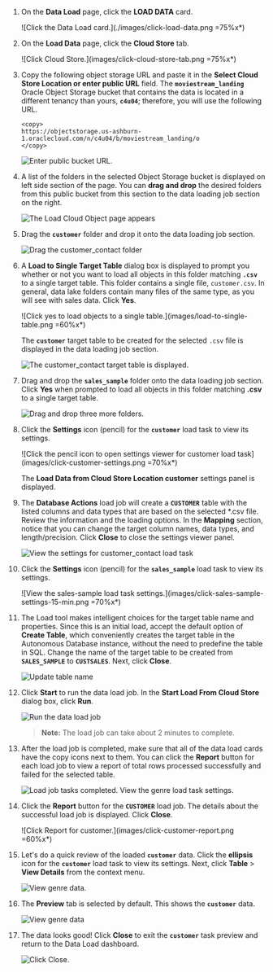 <!--
    {
        "name":"Load data from public buckets using Database Actions",
        "description":"Uses Database Actions to load data from public object storage buckets. It loads the customer and sales_sample tables",
        "author":"Lauran K. Serhal, Consulting User Assistance Developer",
        "lastUpdated":"Lauran K. Serhal, July 2025"
    }
-->
1. On the **Data Load** page, click the **LOAD DATA** card.

    ![Click the Data Load card.](./images/click-load-data.png =75%x*)

2. On the **Load Data** page, click the **Cloud Store** tab.

    ![Click Cloud Store.](images/click-cloud-store-tab.png =75%x*)

3. Copy the following object storage URL and paste it in the **Select Cloud Store Location or enter public URL** field. The **`moviestream_landing`** Oracle Object Storage bucket that contains the data is located in a different tenancy than yours, **`c4u04`**; therefore, you will use the following URL.

    ```
    <copy>
    https://objectstorage.us-ashburn-1.oraclecloud.com/n/c4u04/b/moviestream_landing/o
    </copy>
    ```

    ![Enter public bucket URL.](images/public-bucket-url.png)

4. A list of the folders in the selected Object Storage bucket is displayed on left side section of the page. You can **drag and drop** the desired folders from this public bucket from this section to the data loading job section on the right.

    ![The Load Cloud Object page appears](images/bucket-folders-displayed.png)

5. Drag the **`customer`** folder and drop it onto the data loading job section.

    ![Drag the customer_contact folder](images/drag-drop-customer.png)

6. A **Load to Single Target Table** dialog box is displayed to prompt you whether or not you want to load all objects in this folder matching **`.csv`** to a single target table. This folder contains a single file, `customer.csv`. In general, data lake folders contain many files of the same type, as you will see with sales data. Click **Yes**.

    ![Click yes to load objects to a single table.](images/load-to-single-table.png =60%x*)

    The **`customer`** target table to be created for the selected `.csv` file is displayed in the data loading job section.

    ![The customer_contact target table is displayed.](images/customer-target-table.png " ")

7. Drag and drop the **`sales_sample`** folder onto the data loading job section. Click **Yes** when prompted to load all objects in this folder matching **.csv** to a single target table.

    ![Drag and drop three more folders.](images/drag-drop-sales-sample.png)

8. Click the **Settings** icon (pencil) for the **`customer`** load task to view its settings.

    ![Click the pencil icon to open settings viewer for customer load task](images/click-customer-settings.png =70%x*)

    The **Load Data from Cloud Store Location customer** settings panel is displayed.

9. The **Database Actions** load job will create a **`CUSTOMER`** table with the listed columns and data types that are based on the selected *.csv file. Review the information and the loading options. In the **Mapping** section, notice that you can change the target column names, data types, and length/precision. Click **Close** to close the settings viewer panel.

    ![View the settings for customer_contact load task](images/customer-settings.png)

10. Click the **Settings** icon (pencil) for the **`sales_sample`** load task to view its settings.

    ![View the sales-sample load task settings.](images/click-sales-sample-settings-15-min.png =70%x*)

11. The Load tool makes intelligent choices for the target table name and properties. Since this is an initial load, accept the default option of **Create Table**, which conveniently creates the target table in the Autonomous Database instance, without the need to predefine the table in SQL. Change the name of the target table to be created from **`SALES_SAMPLE`** to **`CUSTSALES`**. Next, click **Close**.

    ![Update table name](images/change-target-table-name.png)

12. Click **Start** to run the data load job. In the **Start Load From Cloud Store** dialog box, click **Run**.

    ![Run the data load job](images/run-data-load-15-min.png)

    > **Note:** The load job can take about 2 minutes to complete.

13. After the load job is completed, make sure that all of the data load cards have the copy icons next to them. You can click the **Report** button for each load job to view a report of total rows processed successfully and failed for the selected table.

    ![Load job tasks completed. View the genre load task settings.](images/load-completed-15-min.png)

14. Click the **Report** button for the **`CUSTOMER`** load job. The details about the successful load job is displayed. Click **Close**.

    ![Click Report for customer.](images/click-customer-report.png =60%x*)

15. Let's do a quick review of the loaded **`customer`** data. Click the **ellipsis** icon for the **`customer`** load task to view its settings. Next, click **Table** > **View Details** from the context menu.

    ![View genre data.](images/click-customer-ellipsis.png)

16. The **Preview** tab is selected by default. This shows the **`customer`** data.

    ![View genre data](images/preview-customer-table.png)

17. The data looks good! Click **Close** to exit the **`customer`** task preview and return to the Data Load dashboard.

     ![Click Close.](images/data-load-page-15-min.png)
